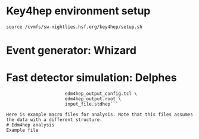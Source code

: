 # Key4hep environment setup
``` source /cvmfs/sw-nightlies.hsf.org/key4hep/setup.sh ```

# Event generator: Whizard
# Fast detector simulation: Delphes
```DelphesSTDHEP_EDM4HEP delphes_card.tcl \
                      edm4hep_output_config.tcl \
                      edm4hep_output.root \
                      input_file.stdhep```

Here is example macro files for analysis. Note that this files assumes the data with a different structure.
# Edm4hep analysis
Example file
